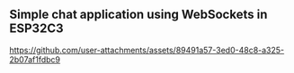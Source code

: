 ## Simple chat application using WebSockets in ESP32C3



https://github.com/user-attachments/assets/89491a57-3ed0-48c8-a325-2b07af1fdbc9


